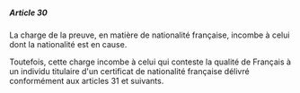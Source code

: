 ##### Article 30

La charge de la preuve, en matière de nationalité française, incombe à celui dont la nationalité est en cause.

Toutefois, cette charge incombe à celui qui conteste la qualité de Français à un individu titulaire d'un certificat de nationalité française délivré conformément aux articles 31 et suivants.

